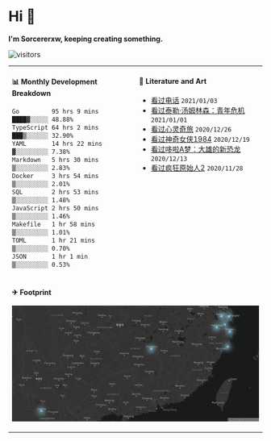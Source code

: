 # Hi 👋

**I'm Sorcererxw, keeping creating something.**

![visitors](https://visitor-badge.glitch.me/badge?page_id=sorcererxw.sorcererx)

<table width="800px">
<tr>
<td valign="top" width="50%">

#### 📊 Monthly Development Breakdown

<!--START_SECTION:waka-->
```text
Go         95 hrs 9 mins  ████▓░░░░░ 48.88%
TypeScript 64 hrs 2 mins  ███▒░░░░░░ 32.90%
YAML       14 hrs 22 mins ▓░░░░░░░░░ 7.38%
Markdown   5 hrs 30 mins  ▒░░░░░░░░░ 2.83%
Docker     3 hrs 54 mins  ▒░░░░░░░░░ 2.01%
SQL        2 hrs 53 mins  ▒░░░░░░░░░ 1.48%
JavaScript 2 hrs 50 mins  ▒░░░░░░░░░ 1.46%
Makefile   1 hr 58 mins   ▒░░░░░░░░░ 1.01%
TOML       1 hr 21 mins   ▒░░░░░░░░░ 0.70%
JSON       1 hr 1 min     ▒░░░░░░░░░ 0.53%
```
<!--END_SECTION:waka-->

<td valign="top" width="50%">

#### 💃 Literature and Art

<!--START_SECTION:douban-->
* [看过电话](http://movie.douban.com/subject/30346025/) <code>2021/01/03</code>
* [看过泰勒·汤姆林森：青年危机](http://movie.douban.com/subject/34979178/) <code>2021/01/01</code>
* [看过心灵奇旅](http://movie.douban.com/subject/24733428/) <code>2020/12/26</code>
* [看过神奇女侠1984](http://movie.douban.com/subject/27073752/) <code>2020/12/19</code>
* [看过哆啦A梦：大雄的新恐龙](http://movie.douban.com/subject/34454004/) <code>2020/12/13</code>
* [看过疯狂原始人2](http://movie.douban.com/subject/24298954/) <code>2020/11/28</code>

<!--END_SECTION:douban-->

</td>
</tr>
<tr>
<td colspan="2">

#### ✈ Footprint

![footprint](./footprint.png)

</td>
</tr>
</table>


